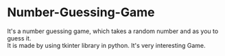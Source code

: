 # Number-Guessing-Game
It's a number guessing game, which takes a random number and as you to guess it. <br>
It is made by using tkinter library in python.
It's very interesting Game.